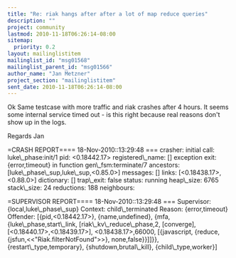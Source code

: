 ```yaml
---
title: "Re: riak hangs after after a lot of map reduce queries"
description: ""
project: community
lastmod: 2010-11-18T06:26:14-08:00
sitemap:
  priority: 0.2
layout: mailinglistitem
mailinglist_id: "msg01568"
mailinglist_parent_id: "msg01566"
author_name: "Jan Metzner"
project_section: "mailinglistitem"
sent_date: 2010-11-18T06:26:14-08:00
---
```



Ok Same testcase with more traffic and riak crashes after 4 hours.
It seems some internal service timed out - is this right because real
reasons don't show up in the logs.

Regards
Jan

=CRASH REPORT==== 18-Nov-2010::13:29:48 ===
 crasher:
 initial call: luke\\_phase:init/1
 pid: &lt;0.18442.17&gt;
 registered\\_name: []
 exception exit: {error,timeout}
 in function gen\\_fsm:terminate/7
 ancestors: [luke\\_phase\\_sup,luke\\_sup,&lt;0.85.0&gt;]
 messages: []
 links: [&lt;0.18438.17&gt;,&lt;0.88.0&gt;]
 dictionary: []
 trap\\_exit: false
 status: running
 heap\\_size: 6765
 stack\\_size: 24
 reductions: 188
 neighbours:

=SUPERVISOR REPORT==== 18-Nov-2010::13:29:48 ===
 Supervisor: {local,luke\\_phase\\_sup}
 Context: child\\_terminated
 Reason: {error,timeout}
 Offender: [{pid,&lt;0.18442.17&gt;},
 {name,undefined},
 {mfa,
 {luke\\_phase,start\\_link,
 [riak\\_kv\\_reduce\\_phase,2,
 [converge],
 [&lt;0.18440.17&gt;,&lt;0.18439.17&gt;],
 &lt;0.18438.17&gt;,66000,
 [{javascript,
 {reduce,
 {jsfun,&lt;&lt;"Riak.filterNotFound"&gt;&gt;},
 none,false}}]]}},
 {restart\\_type,temporary},
 {shutdown,brutal\\_kill},
 {child\\_type,worker}]

